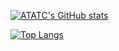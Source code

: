 [![ATATC's GitHub stats](https://github-readme-stats.vercel.app/api?username=ATATC&show_icons=true&theme=transparent)](https://github.com/ATATC/github-readme-stats)

[![Top Langs](https://github-readme-stats.vercel.app/api/top-langs/?username=ATATC&theme=transparent)](https://github.com/ATATC/github-readme-stats)
